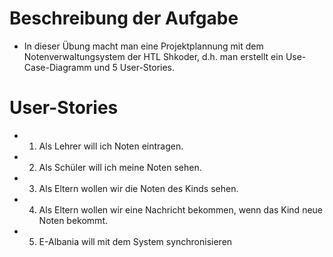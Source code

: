 # Beschreibung der Aufgabe
* In dieser Übung macht man eine Projektplannung mit dem Notenverwaltungsystem der HTL Shkoder, d.h. man erstellt ein Use-Case-Diagramm und 5 User-Stories.

# User-Stories
* 1. Als Lehrer will ich Noten eintragen.
* 2. Als Schüler will ich meine Noten sehen.
* 3. Als Eltern wollen wir die Noten des Kinds sehen.
* 4. Als Eltern wollen wir eine Nachricht bekommen, wenn das Kind neue Noten bekommt.
* 5. E-Albania will mit dem System synchronisieren

